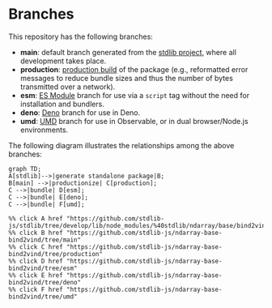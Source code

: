 <!--

@license Apache-2.0

Copyright (c) 2022 The Stdlib Authors.

Licensed under the Apache License, Version 2.0 (the "License");
you may not use this file except in compliance with the License.
You may obtain a copy of the License at

    http://www.apache.org/licenses/LICENSE-2.0

Unless required by applicable law or agreed to in writing, software
distributed under the License is distributed on an "AS IS" BASIS,
WITHOUT WARRANTIES OR CONDITIONS OF ANY KIND, either express or implied.
See the License for the specific language governing permissions and
limitations under the License.

-->

# Branches

This repository has the following branches:

-   **main**: default branch generated from the [stdlib project][stdlib-url], where all development takes place.
-   **production**: [production build][production-url] of the package (e.g., reformatted error messages to reduce bundle sizes and thus the number of bytes transmitted over a network).
-   **esm**: [ES Module][esm-url] branch for use via a `script` tag without the need for installation and bundlers.
-   **deno**: [Deno][deno-url] branch for use in Deno.
-   **umd**: [UMD][umd-url] branch for use in Observable, or in dual browser/Node.js environments.

The following diagram illustrates the relationships among the above branches:

```mermaid
graph TD;
A[stdlib]-->|generate standalone package|B;
B[main] -->|productionize| C[production];
C -->|bundle| D[esm];
C -->|bundle| E[deno];
C -->|bundle| F[umd];

%% click A href "https://github.com/stdlib-js/stdlib/tree/develop/lib/node_modules/%40stdlib/ndarray/base/bind2vind"
%% click B href "https://github.com/stdlib-js/ndarray-base-bind2vind/tree/main"
%% click C href "https://github.com/stdlib-js/ndarray-base-bind2vind/tree/production"
%% click D href "https://github.com/stdlib-js/ndarray-base-bind2vind/tree/esm"
%% click E href "https://github.com/stdlib-js/ndarray-base-bind2vind/tree/deno"
%% click F href "https://github.com/stdlib-js/ndarray-base-bind2vind/tree/umd"
```

[stdlib-url]: https://github.com/stdlib-js/stdlib/tree/develop/lib/node_modules/%40stdlib/ndarray/base/bind2vind
[production-url]: https://github.com/stdlib-js/ndarray-base-bind2vind/tree/production
[deno-url]: https://github.com/stdlib-js/ndarray-base-bind2vind/tree/deno
[umd-url]: https://github.com/stdlib-js/ndarray-base-bind2vind/tree/umd
[esm-url]: https://github.com/stdlib-js/ndarray-base-bind2vind/tree/esm